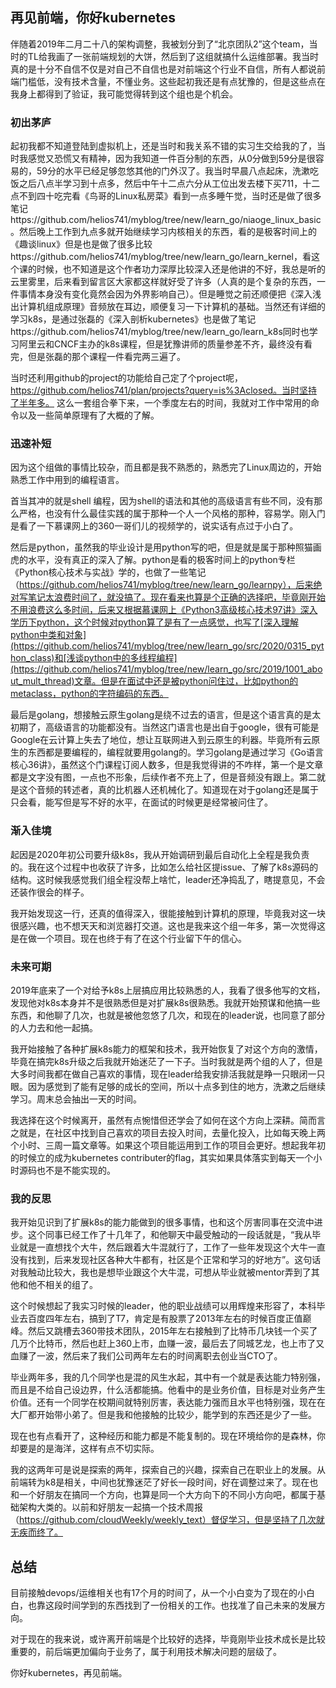 ## 再见前端，你好kubernetes

伴随着2019年二月二十八的架构调整，我被划分到了“北京团队2”这个team，当时的TL给我画了一张前端规划的大饼，然后到了这组就搞什么运维部署。我当时真的是十分不自信不仅是对自己不自信也是对前端这个行业不自信，所有人都说前端门槛低，没有技术含量，不懂业务。这些起初我还是有点犹豫的，但是这些点在我身上都得到了验证，我可能觉得转到这个组也是个机会。


### 初出茅庐

起初我都不知道登陆到虚拟机上，还是当时和我关系不错的实习生交给我的了，当时我感觉又恐慌又有精神，因为我知道一件百分制的东西，从0分做到59分是很容易的，59分的水平已经足够忽悠其他的门外汉了。我当时早晨八点起床，洗漱吃饭之后八点半学习到十点多，然后中午十二点六分从工位出发去楼下买711，十二点不到四十吃完看《鸟哥的Linux私房菜》看到一点多睡午觉，当时还是做了很多笔记https://github.com/helios741/myblog/tree/new/learn_go/niaoge_linux_basic。然后晚上工作到九点多就开始继续学习内核相关的东西，看的是极客时间上的《趣谈linux》但是也是做了很多比较https://github.com/helios741/myblog/tree/new/learn_go/learn_kernel，看这个课的时候，也不知道是这个作者功力深厚比较深入还是他讲的不好，我总是听的云里雾里，后来看到留言区大家都这样就好受了许多（人真的是个复杂的东西，一件事情本身没有变化竟然会因为外界影响自己）。但是睡觉之前还顺便把《深入浅出计算机组成原理》音频放在耳边，顺便复习一下计算机的基础。当然还有详细的学习k8s，是通过张磊的《深入剖析kubernetes》也是做了笔记https://github.com/helios741/myblog/tree/new/learn_go/learn_k8s同时也学习阿里云和CNCF主办的k8s课程，但是犹豫讲师的质量参差不齐，最终没有看完，但是张磊的那个课程一件看完两三遍了。


当时还利用github的project的功能给自己定了个project呢，https://github.com/helios741/plan/projects?query=is%3Aclosed。当时坚持了半年多。
这么一套组合拳下来，一个季度左右的时间，我就对工作中常用的命令以及一些简单原理有了大概的了解。


### 迅速补短

因为这个组做的事情比较杂，而且都是我不熟悉的，熟悉完了Linux周边的，开始熟悉工作中用到的编程语言。

首当其冲的就是shell 编程，因为shell的语法和其他的高级语言有些不同，没有那么严格，也没有什么最佳实践的属于那种一个人一个风格的那种，容易学。刚入门是看了一下慕课网上的360一哥们儿的视频学的，说实话有点过于小白了。


然后是python，虽然我的毕业设计是用python写的吧，但是就是属于那种照猫画虎的水平，没有真正的深入了解。python是看的极客时间上的python专栏《Python核心技术与实战》学的，也做了一些笔记（https://github.com/helios741/myblog/tree/new/learn_go/learnpy），后来绝对写笔记太浪费时间了，就没搞了。现在看来也算是个正确的选择吧，毕竟刚开始不用浪费这么多时间，后来又根据慕课网上《Python3高级核心技术97讲》深入学历下python，这个时候对python算了是有了一点感觉，也写了[深入理解python中类和对象](https://github.com/helios741/myblog/tree/new/learn_go/src/2020/0315_python_class)和[浅谈python中的多线程编程](https://github.com/helios741/myblog/tree/new/learn_go/src/2019/1001_about_mult_thread)文章。但是在面试中还是被python问住过，比如python的metaclass，python的字符编码的东西。


最后是golang，想接触云原生golang是绕不过去的语言，但是这个语言真的是太初期了，高级语言的功能都没有。当然这门语言也是出自于google，很有可能是Google在云计算上失去了地位，想让互联网进入到云原生的利器。毕竟所有云原生的东西都是要编程的，编程就要用golang的。学习golang是通过学习《Go语言核心36讲》，虽然这个门课程订阅人数多，但是我觉得讲的不咋样，第一个是文章都是文字没有图，一点也不形象，后续作者不充上了，但是音频没有跟上。第二就是这个音频的转述者，真的比机器人还机械化了。知道现在对于golang还是属于只会看，能写但是写不好的水平，在面试的时候更是经常被问住了。


### 渐入佳境

起因是2020年初公司要升级k8s，我从开始调研到最后自动化上全程是我负责的。我在这个过程中也收获了许多，比如怎么给社区提issue、了解了k8s源码的结构。这时候我感觉我们组全程没帮上啥忙，leader还净捣乱了，瞎提意见，不会还装作很会的样子。


我开始发现这一行，还真的值得深入，很能接触到计算机的原理，毕竟我对这一块很感兴趣，也不想天天和浏览器打交道。这也是我来这个组一年多，第一次觉得这是在做一个项目。现在也终于有了在这个行业留下午的信心。




### 未来可期

2019年底来了一个对给予k8s上层搞应用比较熟悉的人，我看了很多他写的文档，发现他对k8s本身并不是很熟悉但是对扩展k8s很熟悉。我就开始预谋和他搞一些东西，和他聊了几次，也就是被他忽悠了几次，和现在的leader说，也同意了部分的人力去和他一起搞。


我开始接触了各种扩展k8s能力的框架和技术，我开始恢复了对这个方向的激情，毕竟在搞完k8s升级之后我就开始迷茫了一下子。当时我就是两个组的人了，但是大多时间我都在做自己喜欢的事情，现在leader给我安排活我就是睁一只眼闭一只眼。因为感觉到了能有足够的成长的空间，所以十点多到住的地方，洗漱之后继续学习。周末总会抽出一天的时间。


我选择在这个时候离开，虽然有点惋惜但还学会了如何在这个方向上深耕。简而言之就是，在社区中找到自己喜欢的项目去投入时间，去量化投入，比如每天晚上两个小时、三周一篇文章等。如果这个项目能运用到工作的项目会更好。想起我年初的时候立的成为kubernetes contributer的flag，其实如果具体落实到每天一个小时源码也不是不能实现的。

### 我的反思

我开始见识到了扩展k8s的能力能做到的很多事情，也和这个厉害同事在交流中进步。这个同事已经工作了十几年了，和他聊天中最受触动的一段话就是，“我从毕业就是一直想找个大牛，然后跟着大牛混就行了，工作了一些年发现这个大牛一直没有找到，后来发现社区各种大牛都有，社区是个正常和学习的好地方”。这句话对我触动比较大，我也是想毕业跟这个大牛混，可想从毕业就被mentor弄到了其他和他不相关的组了。


这个时候想起了我实习时候的leader，他的职业战绩可以用辉煌来形容了，本科毕业去百度四年左右，搞到了T7，肯定是有股票了2013年左右的时候百度正值巅峰。然后又跳槽去360带技术团队，2015年左右接触到了比特币几块钱一个买了几万个比特币，然后也赶上360上市，血赚一波，最后去了同城艺龙，也上市了又血赚了一波，然后来了我们公司两年左右的时间离职去创业当CTO了。



毕业两年多，我的几个同学也是混的风生水起，其中有一个就是表达能力特别强，而且是不给自己设边界，什么活都能搞。他看中的是业务价值，目标是对业务产生价值。还有一个同学在校期间就特别厉害，表达能力强而且水平也特别强，现在在大厂都开始带小弟了。但是我和他接触的比较少，能学到的东西还是少了一些。


现在也有点看开了，这种经历和能力都是不能复制的。现在环境给你的是森林，你却要是的是海洋，这样有点不切实际。


我的这两年可是说是探索的两年，探索自己的兴趣，探索自己在职业上的发展。从前端转为k8是相关，中间也犹豫迷茫了好长一段时间，好在调整过来了。现在也和一个好朋友在搞同一个方向，也算是同一个大方向下的不同小方向吧，都属于基础架构大类的。以前和好朋友一起搞一个技术周报（https://github.com/cloudWeekly/weekly_text）督促学习，但是坚持了几次就无疾而终了。


## 总结

目前接触devops/运维相关也有17个月的时间了，从一个小白变为了现在的小白白，也靠这段时间学到的东西找到了一份相关的工作。也找准了自己未来的发展方向。




对于现在的我来说，或许离开前端是个比较好的选择，毕竟刚毕业技术成长是比较重要的，前后端更加偏向于业务了，属于利用技术解决问题的层级了。


你好kubernetes，再见前端。

